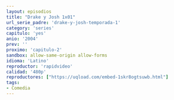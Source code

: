 ```yaml
---
layout: episodios
title: "Drake y Josh 1x01"
url_serie_padre: 'drake-y-josh-temporada-1'
category: 'series'
capitulo: 'yes'
anio: '2004'
prev: ''
proximo: 'capitulo-2'
sandbox: allow-same-origin allow-forms
idioma: 'Latino'
reproductor: 'rapidvideo'
calidad: '480p'
reproductores: ["https://uqload.com/embed-1skr8ogtsuwb.html"]
tags:
- Comedia
---
```













